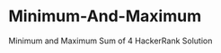 # Minimum-And-Maximum
Minimum and Maximum Sum of 4 HackerRank Solution
<?php

/*
 * Complete the 'miniMaxSum' function below.
 *
 * The function accepts INTEGER_ARRAY arr as parameter.
 */

function miniMaxSum($arr) {
    // Write your code here
$count_no= count($arr);

sort($arr);
$sum_array=array();
$prevIndex=-1;

for($i=0;$i<$count_no; $i++){
  
  $sum=0;
  $num2array=array();
  $count_1=0;
  for($j=0; $j<$count_no;$j++){
    
    
    
   if($j!=$prevIndex ){
     
     if($count_1 !=4){
          $num2array[$j]=$arr[$j];
          $count_1++;
          $prevIndex=$i;
      }  
     } 
  }
   
  $sum =array_sum($num2array);
  $sum_array[$i]=$sum;
 
}

print(min($sum_array).' '.max($sum_array));

}

